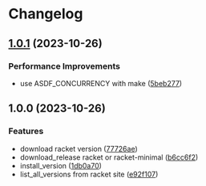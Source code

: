 # Changelog

## [1.0.1](https://github.com/nandalopes/asdf-racket/compare/v1.0.0...v1.0.1) (2023-10-26)


### Performance Improvements

* use ASDF_CONCURRENCY with make ([5beb277](https://github.com/nandalopes/asdf-racket/commit/5beb277c73abde1443f2560512b8e696491dcec5))

## 1.0.0 (2023-10-26)


### Features

* download racket version ([77726ae](https://github.com/nandalopes/asdf-racket/commit/77726aebd4e0ce84b6d5017257772e5649fec854))
* download_release racket or racket-minimal ([b6cc6f2](https://github.com/nandalopes/asdf-racket/commit/b6cc6f26ff6b2542cf11cbf49f16f69d5540a3ed))
* install_version ([1db0a70](https://github.com/nandalopes/asdf-racket/commit/1db0a70fe7d9799f1a89963448a82464aa011735))
* list_all_versions from racket site ([e92f107](https://github.com/nandalopes/asdf-racket/commit/e92f107b7e3f2af66ae9c182e9a49dadbc88f481))
